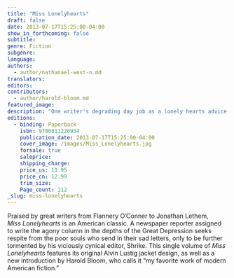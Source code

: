 ```yaml
---
title: "Miss Lonelyhearts"
draft: false
date: 2013-07-17T15:25:00-04:00
show_in_forthcoming: false
subtitle:
genre: Fiction
subgenre:
language:
authors:
  - author/nathanael-west-n.md
translators:
editors:
contributors:
  - author/harold-bloom.md
featured_image:
description: "One writer's degrading day job as a lonely hearts advice columnist is only the beginning of his nightmarish existence "
editions:
  - binding: Paperback
    isbn: 9780811220934
    publication_date: 2013-07-17T15:25:00-04:00
    cover_image: /images/Miss_Lonelyhearts.jpg
    forsale: true
    saleprice:
    shipping_charge:
    price_us: 11.95
    price_cn: 12.99
    trim_size:
    Page_count: 112
_slug: miss-lonelyhearts
---
```


Praised by great writers from Flannery O’Conner to Jonathan Lethem, _Miss Lonelyhearts_ is an American classic. A newspaper reporter assigned to write the agony column in the depths of the Great Depression seeks respite from the poor souls who send in their sad letters, only to be further tormented by his viciously cynical editor, Shrike. This single volume of _Miss Lonelyhearts_ features its original Alvin Lustig jacket design, as well as a new introduction by Harold Bloom, who calls it “my favorite work of modern American fiction.”

